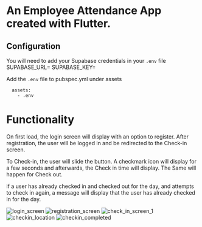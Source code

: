 # An Employee Attendance App created with Flutter.

## Configuration
You will need to add your Supabase credentials in your `.env` file
SUPABASE_URL=
SUPABASE_KEY=

Add the `.env` file to pubspec.yml under assets
```
  assets:
    - .env
```

# Functionality
On first load, the login screen will display with an option to register. After registration, the user will be logged in and be redirected to the Check-in screen.

To Check-in, the user will slide the button. A checkmark icon will display for a few seconds and afterwards, the Check in time will display. The Same will happen for Check out.

if a user has already checked in and checked out for the day, and attempts to check in again, a message will display that the user has already checked in for the day.


![login_screen](https://github.com/stevepop/attendance-app/assets/526063/46511084-b75c-4407-93e5-4d8bbeadf1d5)
![registration_screen](https://github.com/stevepop/attendance-app/assets/526063/aedb95a0-e501-420b-93d3-2c0438201594)
![ check_in_screen_1](https://github.com/stevepop/attendance-app/assets/526063/619c8a81-f0bb-497f-949d-832ca88b569b)
![checkin_location](https://github.com/stevepop/attendance-app/assets/526063/eb190ddb-d500-413e-8599-1f86c7aa636e)
![checkin_completed](https://github.com/stevepop/attendance-app/assets/526063/c8e88f34-b729-4fb9-8fcf-ad7cb7f61403)
